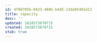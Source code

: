 ```yaml
---
id: 4f98705b-0423-488b-b4d5-13da05401d13
title: capacity
desc: ''
updated: 1618573870715
created: 1618573870715
stub: true
---
```


